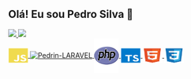 ## Olá! Eu sou Pedro Silva 👋

<div align="left">
  <a href="https://github.com/p3dr1n80">
  <img height="180em" src="https://github-readme-stats.vercel.app/api?username=p3dr1n80&show_icons=true&theme=dark&include_all_commits=true&count_private=true"/>
  <img height="180em" src="https://github-readme-stats.vercel.app/api/top-langs/?username=p3dr1n80&layout=compact&langs_count=7&theme=dark"/>
</div>
<div style="display: inline_block">
  <img align="center" alt="Pedrin-Js" height="30" width="40" title="JavaScript" src="https://raw.githubusercontent.com/devicons/devicon/master/icons/javascript/javascript-plain.svg">
  <img align="center" alt="Pedrin-LARAVEL" height="70" width="50" title="LARAVEL" src="https://cdn.jsdelivr.net/gh/devicons/devicon/icons/laravel/laravel-plain-wordmark.svg" />
  <img align="center" alt="Pedrin-PHP" height="70" width="50" title="PHP" src="https://raw.githubusercontent.com/devicons/devicon/master/icons/php/php-original.svg">
  <img align="center" alt="Pedrin-Ts" height="30" width="40" title="TypeScript" src="https://raw.githubusercontent.com/devicons/devicon/master/icons/typescript/typescript-plain.svg">
  <img align="center" alt="Pedrin-HTML" height="30" width="40" title="HTML" src="https://raw.githubusercontent.com/devicons/devicon/master/icons/html5/html5-original.svg">
  <img align="center" alt="Pedrin-CSS" height="30" width="40" title="CSS" src="https://raw.githubusercontent.com/devicons/devicon/master/icons/css3/css3-original.svg">
</div>
